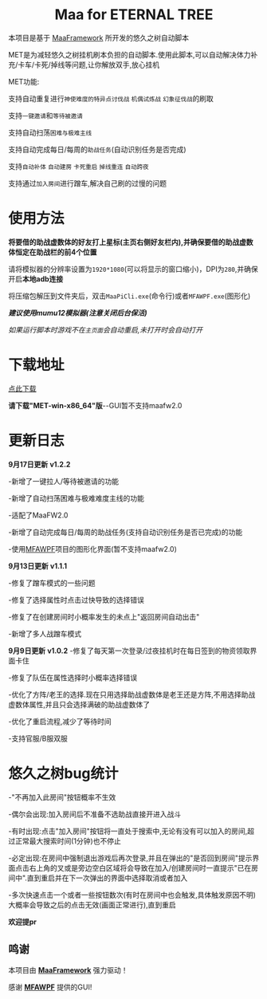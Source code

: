 <!-- markdownlint-disable MD033 MD041 -->
<p align="center">
</p>

<div align="center">

# Maa for ETERNAL TREE

</div>

本项目是基于 [MaaFramework](https://github.com/MaaXYZ/MaaFramework) 所开发的悠久之树自动脚本

MET是为减轻悠久之树挂机刷本负担的自动脚本.使用此脚本,可以自动解决体力补充/卡车/卡死/掉线等问题,让你解放双手,放心挂机

MET功能:

支持自动重复进行`神使难度的特异点讨伐战` `机偶试炼战` `幻象征伐战`的刷取

支持`一键邀请`和`等待被邀请`

支持自动扫荡`困难与极难主线`

支持自动完成每日/每周的`助战任务`(自动识别任务是否完成)

支持`自动补体` `自动建房` `卡死重启` `掉线重连` `自动跨夜`

支持通过`加入房间`进行蹭车,解决自己刷的过慢的问题

# 使用方法

**将要借的助战虚数体的好友打上星标(主页右侧好友栏内),并确保要借的助战虚数体恒定在助战栏的前4个位置**

请将模拟器的分辨率设置为`1920*1080`(可以将显示的窗口缩小)，DPI为`280`,并确保开启**本地adb连接**

将压缩包解压到文件夹后，双击`MaaPiCli.exe`(命令行)或者`MFAWPF.exe`(图形化)

***建议使用mumu12模拟器(注意关闭后台保活)***

*如果运行脚本时游戏不在`主页面`会自动重启,未打开时会自动打开*

# 下载地址
[点此下载](https://github.com/shanchuan001/MET/releases)

**请下载"MET-win-x86_64"版**--GUI暂不支持maafw2.0


# 更新日志
**9月17日更新**  **v1.2.2**

  -新增了一键拉人/等待被邀请的功能

  -新增了自动扫荡困难与极难难度主线的功能

  -适配了MaaFW2.0

  -新增了自动完成每日/每周的助战任务(支持自动识别任务是否已完成)的功能
  
  -使用[MFAWPF](https://github.com/SweetSmellFox/MFAWPF)项目的图形化界面(暂不支持maafw2.0)

**9月13日更新**  **v1.1.1**

  -修复了蹭车模式的一些问题

  -修复了选择属性时点击过快导致的选择错误

  -修复了在创建房间时小概率发生的未点上"返回房间自动出击"

  -新增了多人战蹭车模式

**9月9日更新**  **v1.0.2**
  -修复了每天第一次登录/过夜挂机时在每日签到的物资领取界面卡住
  
  -修复了队伍在属性选择时小概率选择错误
  
  -优化了方阵/老王的选择.现在只用选择助战虚数体是老王还是方阵,不用选择助战虚数体属性,并且只会选择满破的助战虚数体了
  
  -优化了重启流程,减少了等待时间

  -支持官服/B服双服

# 悠久之树bug统计

  -"不再加入此房间"按钮概率不生效

  -偶尔会出现:加入房间后不准备不选助战直接开进入战斗

  -有时出现:点击"加入房间"按钮将一直处于搜索中,无论有没有可以加入的房间,超过正常最大搜索时间(1分钟)也不停止

  -必定出现:在房间中强制退出游戏后再次登录,并且在弹出的"是否回到房间"提示界面点击右上角的叉或是旁边空白区域将会导致在加入/创建房间时一直提示"已在房间中".直到重启并在下一次弹出的界面中选择取消或者加入

  -多次快速点击一个或者一些按钮数次(有时在房间中也会触发,具体触发原因不明)大概率会导致之后的点击无效(画面正常进行),直到重启

  **欢迎提pr**

## 鸣谢

本项目由 **[MaaFramework](https://github.com/MaaXYZ/MaaFramework)** 强力驱动！
 
感谢 **[MFAWPF](https://github.com/SweetSmellFox/MFAWPF)** 提供的GUI!

